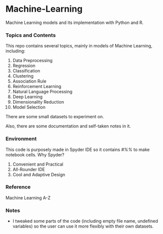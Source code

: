 # Machine-Learning

Machine Learning models and its implementation with Python and R.

### Topics and Contents
This repo contains several topics, mainly in models of Machine Learning, including:
1. Data Preprocessing
2. Regression
3. Classification
4. Clustering
5. Association Rule
6. Reinforcement Learning
7. Natural Language Processing
8. Deep Learning
9. Dimensionality Reduction
10. Model Selection

There are some small datasets to experiment on.

Also, there are some documentation and self-taken notes in it.

### Environment
This code is purposely made in Spyder IDE so it contains *#%%* to make notebook cells.
Why Spyder?
1. Convenient and Practical
2. All-Rounder IDE
3. Cool and Adaptive Design

### Reference
Machine Learning A-Z

### Notes
* I tweaked some parts of the code (including empty file name, undefined variables) so the user can use it more flexibly with their own datasets.
